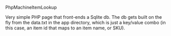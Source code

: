 PhpMachineItemLookup

Very simple PHP page that front-ends a Sqlite db. The db gets built on the fly from the data.txt in the app directory, which is just a key/value combo (in this case, an item id that maps to an item name, or SKU).